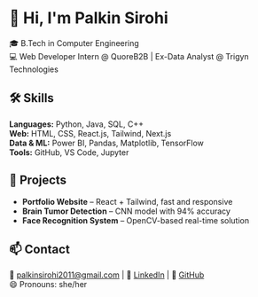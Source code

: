 # 👋 Hi, I'm Palkin Sirohi

🎓 B.Tech in Computer Engineering    
💻 Web Developer Intern @ QuoreB2B | Ex-Data Analyst @ Trigyn Technologies  

## 🛠️ Skills  
**Languages:** Python, Java, SQL, C++  
**Web:** HTML, CSS, React.js, Tailwind, Next.js  
**Data & ML:** Power BI, Pandas, Matplotlib, TensorFlow  
**Tools:** GitHub, VS Code, Jupyter  

## 📁 Projects  
- **Portfolio Website** – React + Tailwind, fast and responsive  
- **Brain Tumor Detection** – CNN model with 94% accuracy  
- **Face Recognition System** – OpenCV-based real-time solution  

## 📫 Contact  
📧 palkinsirohi2011@gmail.com | 🔗 [LinkedIn](https://www.linkedin.com/in/palkin-sirohi-8ab36624a) | 🔗 [GitHub](https://github.com/palkinsirohi)  
😄 Pronouns: she/her
